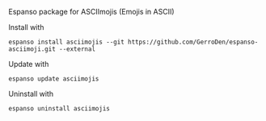 Espanso package for ASCIImojis (Emojis in ASCII)

Install with
```
espanso install asciimojis --git https://github.com/GerroDen/espanso-asciimoji.git --external
```

Update with
```
espanso update asciimojis
```

Uninstall with
```
espanso uninstall asciimojis
```
